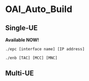 # OAI_Auto_Build

## Single-UE

**Available NOW!**

```
./epc [interface name] [IP address]
```

```
./enb [TAC] [MCC] [MNC]
```

## Multi-UE
